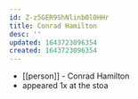 ```yaml
---
id: Z-z5GER9ShNlinb0l0HHr
title: Conrad Hamilton
desc: ''
updated: 1643723096354
created: 1643723096354
---
```



- [[person]] - Conrad Hamilton
- appeared 1x at the stoa
